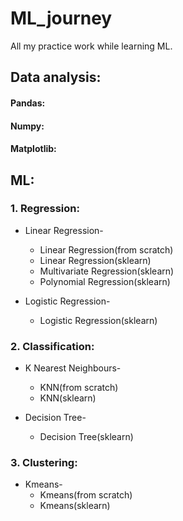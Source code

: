 # ML_journey
All my practice work while learning ML.

## Data analysis:
#### Pandas:
#### Numpy:
#### Matplotlib:

## ML:
### 1. Regression:
  * Linear Regression-
    * Linear Regression(from scratch)
    * Linear Regression(sklearn)
    * Multivariate Regression(sklearn)
    * Polynomial Regression(sklearn)
    
  * Logistic Regression-
    * Logistic Regression(sklearn)
    
    
### 2. Classification:
  * K Nearest Neighbours-
    * KNN(from scratch)
    * KNN(sklearn)
    
  * Decision Tree-
    * Decision Tree(sklearn)
    
    
### 3. Clustering:
  * Kmeans-
    * Kmeans(from scratch)
    * Kmeans(sklearn)
 
